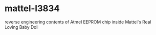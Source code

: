 # mattel-l3834
reverse engineering contents of Atmel EEPROM chip inside Mattel's Real Loving Baby Doll
